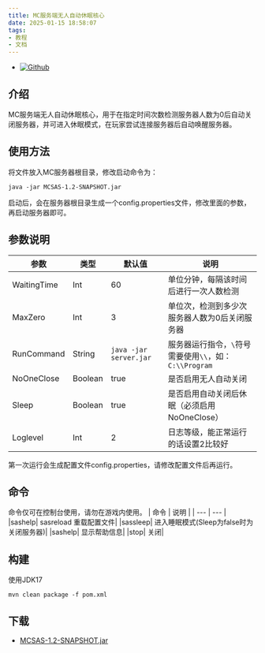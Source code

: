 ```yaml
---
title: MC服务端无人自动休眠核心
date: 2025-01-15 18:58:07
tags:
- 教程
- 文档
---
```

- [![Github](https://img.shields.io/badge/Github-MCServerAutoSleep-Green?logo=github)](https://github.com/Guailoudou/MCServerAutoSleep)

## 介绍
MC服务端无人自动休眠核心，用于在指定时间次数检测服务器人数为0后自动关闭服务器，并可进入休眠模式，在玩家尝试连接服务器后自动唤醒服务器。

## 使用方法
将文件放入MC服务器根目录，修改启动命令为：
```
java -jar MCSAS-1.2-SNAPSHOT.jar
```
启动后，会在服务器根目录生成一个config.properties文件，修改里面的参数，再启动服务器即可。

## 参数说明
| 参数 | 类型 | 默认值 | 说明 |
| --- | --- | --- | --- |
| WaitingTime | Int | 60 |单位分钟，每隔该时间后进行一次人数检测 |
| MaxZero | Int | 3 | 单位次，检测到多少次服务器人数为0后关闭服务器 |
| RunCommand | String | `java -jar server.jar` |服务器运行指令，`\`符号需要使用`\\`，如：`C:\\Program` |
| NoOneClose | Boolean | true | 是否启用无人自动关闭 |
| Sleep | Boolean | true | 是否启用自动关闭后休眠（必须启用NoOneClose） |
| Loglevel | Int | 2 |  日志等级，能正常运行的话设置2比较好 |

第一次运行会生成配置文件config.properties，请修改配置文件后再运行。 

## 命令
命令仅可在控制台使用，请勿在游戏内使用。
| 命令 | 说明 |
| --- | --- |
|sashelp| sasreload 重载配置文件|
|sassleep| 进入睡眠模式(Sleep为false时为关闭服务器)|
|sashelp| 显示帮助信息|
|stop| 关闭|

## 构建
使用JDK17
```
mvn clean package -f pom.xml
```
## 下载
- [MCSAS-1.2-SNAPSHOT.jar](MCSAS-1.2-SNAPSHOT.jar)